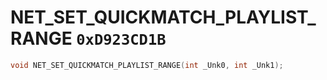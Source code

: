 # NET_SET_QUICKMATCH_PLAYLIST_RANGE `0xD923CD1B`

```cpp
void NET_SET_QUICKMATCH_PLAYLIST_RANGE(int _Unk0, int _Unk1);
```